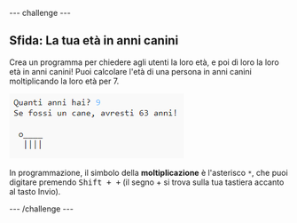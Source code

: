 \--- challenge \---

## Sfida: La tua età in anni canini

Crea un programma per chiedere agli utenti la loro età, e poi dì loro la loro età in anni canini! Puoi calcolare l'età di una persona in anni canini moltiplicando la loro età per 7.

![screenshot](images/me-dog-years.png)

In programmazione, il simbolo della **moltiplicazione** è l'asterisco `*`, che puoi digitare premendo <kbd>Shift + +</kbd> (il segno + si trova sulla tua tastiera accanto al tasto Invio).

\--- /challenge \---